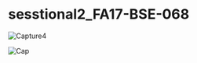 # sesstional2_FA17-BSE-068
![Capture4](https://user-images.githubusercontent.com/74317499/101244808-4d4d5580-372a-11eb-9a71-f6595a319a03.PNG)



![Cap](https://user-images.githubusercontent.com/74317499/101245074-2d1e9600-372c-11eb-93ca-e356f275fb69.PNG)



